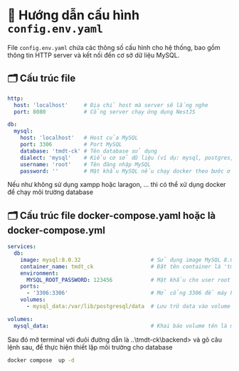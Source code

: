 # 📄 Hướng dẫn cấu hình `config.env.yaml`

File `config.env.yaml` chứa các thông số cấu hình cho hệ thống, bao gồm thông tin HTTP server và kết nối đến cơ sở dữ liệu MySQL.

## 🗂 Cấu trúc file

```yaml
http:
  host: 'localhost'     # Địa chỉ host mà server sẽ lắng nghe
  port: 8080            # Cổng server chạy ứng dụng NestJS

db:
  mysql:
    host: 'localhost'   # Host của MySQL
    port: 3306          # Port MySQL
    database: 'tmdt-ck' # Tên database sử dụng
    dialect: 'mysql'    # Kiểu cơ sở dữ liệu (ví dụ: mysql, postgres, v.v.)
    username: 'root'    # Tên đăng nhập MySQL
    password: ''        # Mật khẩu MySQL nếu chạy docker theo bước ở dưới thì đổi password thành '123456'
```

Nếu như không sử dụng xampp hoặc laragon, ... thì có thể xử dụng docker để chạy môi trường database

## 🗂 Cấu trúc file docker-compose.yaml hoặc là docker-compose.yml

```yaml
services:
  db: 
    image: mysql:8.0.32                      # Sử dụng image MySQL 8.0.32 từ Docker Hub
    container_name: tmdt_ck                  # Đặt tên container là 'tmdt_ck'
    environment:
      MYSQL_ROOT_PASSWORD: 123456            # Mật khẩu cho user root của MySQL
    ports:
      - '3306:3306'                          # Mở cổng 3306 để máy host có thể truy cập MySQL
    volumes:
      - mysql_data:/var/lib/postgresql/data  # Lưu trữ data vào volume để tránh mất dữ liệu khi container bị xóa

volumes:
  mysql_data:                                # Khai báo volume tên là mysql_data
```

Sau đó mở terminal với đuôi đường dẫn là ..\tmdt-ck\backend> và gõ câu lệnh sau, để thực hiện thiết lặp môi trường cho database

```bash
docker compose  up -d
```
